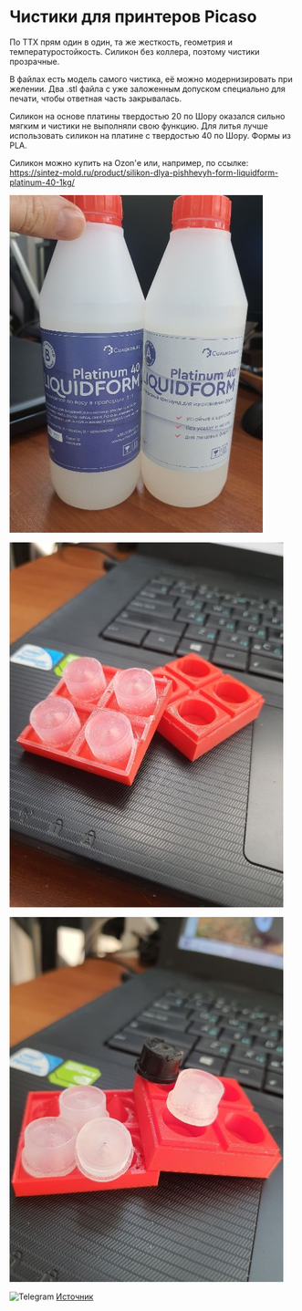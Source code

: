 # Чистики для принтеров Picaso

По ТТХ прям один в один, та же жесткость, геометрия и температуростойкость. 
Силикон без коллера, поэтому чистики прозрачные.

В файлах есть модель самого чистика, её можно модернизировать при желении.
Два .stl файла с уже заложенным допуском специально для печати, чтобы ответная часть закрывалась.

Силикон на основе платины твердостью 20 по Шору оказался сильно мягким и чистики не выполняли свою функцию.
Для литья лучше использовать силикон на платине с твердостью 40 по Шору.
Формы из PLA.

Силикон можно купить на Ozon'е или, например, по ссылке: https://sintez-mold.ru/product/silikon-dlya-pishhevyh-form-liquidform-platinum-40-1kg/

![Силикон](./img/Photo_silicone_0.jpg)

![Форма_для_литья_0](./img/Photo_silicone_1.jpg)

![Форма_для_литья_1](./img/Photo_silicone_2.jpg)

<picture><source media="(prefers-color-scheme: dark)" srcset="https://cdn.simpleicons.org/telegram/white"> <source media="(prefers-color-scheme: light)" srcset="https://cdn.simpleicons.org/telegram/black"> <img src="https://cdn.simpleicons.org/telegram/.svg" alt="Telegram" alight=left height="20" width="20"></picture> [Источник](https://t.me/Picaso3dUnofficial/239314)
